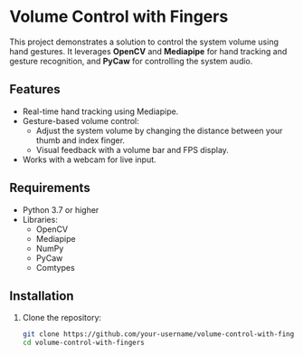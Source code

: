 # Volume Control with Fingers

This project demonstrates a solution to control the system volume using hand gestures. It leverages **OpenCV** and **Mediapipe** for hand tracking and gesture recognition, and **PyCaw** for controlling the system audio.

## Features

- Real-time hand tracking using Mediapipe.
- Gesture-based volume control:
  - Adjust the system volume by changing the distance between your thumb and index finger.
  - Visual feedback with a volume bar and FPS display.
- Works with a webcam for live input.

## Requirements

- Python 3.7 or higher
- Libraries:
  - OpenCV
  - Mediapipe
  - NumPy
  - PyCaw
  - Comtypes

## Installation

1. Clone the repository:
   ```bash
   git clone https://github.com/your-username/volume-control-with-fingers.git
   cd volume-control-with-fingers
   ```
